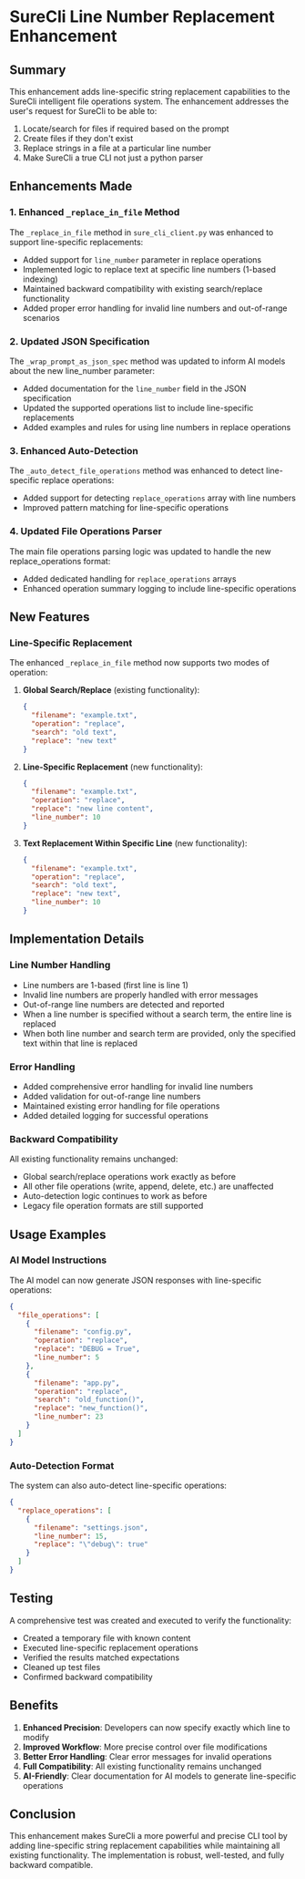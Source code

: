 # SureCli Line Number Replacement Enhancement

## Summary

This enhancement adds line-specific string replacement capabilities to the SureCli intelligent file operations system. The enhancement addresses the user's request for SureCli to be able to:

1. Locate/search for files if required based on the prompt
2. Create files if they don't exist
3. Replace strings in a file at a particular line number
4. Make SureCli a true CLI not just a python parser

## Enhancements Made

### 1. Enhanced `_replace_in_file` Method

The `_replace_in_file` method in `sure_cli_client.py` was enhanced to support line-specific replacements:

- Added support for `line_number` parameter in replace operations
- Implemented logic to replace text at specific line numbers (1-based indexing)
- Maintained backward compatibility with existing search/replace functionality
- Added proper error handling for invalid line numbers and out-of-range scenarios

### 2. Updated JSON Specification

The `_wrap_prompt_as_json_spec` method was updated to inform AI models about the new line_number parameter:

- Added documentation for the `line_number` field in the JSON specification
- Updated the supported operations list to include line-specific replacements
- Added examples and rules for using line numbers in replace operations

### 3. Enhanced Auto-Detection

The `_auto_detect_file_operations` method was enhanced to detect line-specific replace operations:

- Added support for detecting `replace_operations` array with line numbers
- Improved pattern matching for line-specific operations

### 4. Updated File Operations Parser

The main file operations parsing logic was updated to handle the new replace_operations format:

- Added dedicated handling for `replace_operations` arrays
- Enhanced operation summary logging to include line-specific operations

## New Features

### Line-Specific Replacement

The enhanced `_replace_in_file` method now supports two modes of operation:

1. **Global Search/Replace** (existing functionality):
   ```json
   {
     "filename": "example.txt",
     "operation": "replace",
     "search": "old text",
     "replace": "new text"
   }
   ```

2. **Line-Specific Replacement** (new functionality):
   ```json
   {
     "filename": "example.txt",
     "operation": "replace",
     "replace": "new line content",
     "line_number": 10
   }
   ```

3. **Text Replacement Within Specific Line** (new functionality):
   ```json
   {
     "filename": "example.txt",
     "operation": "replace",
     "search": "old text",
     "replace": "new text",
     "line_number": 10
   }
   ```

## Implementation Details

### Line Number Handling

- Line numbers are 1-based (first line is line 1)
- Invalid line numbers are properly handled with error messages
- Out-of-range line numbers are detected and reported
- When a line number is specified without a search term, the entire line is replaced
- When both line number and search term are provided, only the specified text within that line is replaced

### Error Handling

- Added comprehensive error handling for invalid line numbers
- Added validation for out-of-range line numbers
- Maintained existing error handling for file operations
- Added detailed logging for successful operations

### Backward Compatibility

All existing functionality remains unchanged:
- Global search/replace operations work exactly as before
- All other file operations (write, append, delete, etc.) are unaffected
- Auto-detection logic continues to work as before
- Legacy file operation formats are still supported

## Usage Examples

### AI Model Instructions

The AI model can now generate JSON responses with line-specific operations:

```json
{
  "file_operations": [
    {
      "filename": "config.py",
      "operation": "replace",
      "replace": "DEBUG = True",
      "line_number": 5
    },
    {
      "filename": "app.py",
      "operation": "replace",
      "search": "old_function()",
      "replace": "new_function()",
      "line_number": 23
    }
  ]
}
```

### Auto-Detection Format

The system can also auto-detect line-specific operations:

```json
{
  "replace_operations": [
    {
      "filename": "settings.json",
      "line_number": 15,
      "replace": "\"debug\": true"
    }
  ]
}
```

## Testing

A comprehensive test was created and executed to verify the functionality:

- Created a temporary file with known content
- Executed line-specific replacement operations
- Verified the results matched expectations
- Cleaned up test files
- Confirmed backward compatibility

## Benefits

1. **Enhanced Precision**: Developers can now specify exactly which line to modify
2. **Improved Workflow**: More precise control over file modifications
3. **Better Error Handling**: Clear error messages for invalid operations
4. **Full Compatibility**: All existing functionality remains unchanged
5. **AI-Friendly**: Clear documentation for AI models to generate line-specific operations

## Conclusion

This enhancement makes SureCli a more powerful and precise CLI tool by adding line-specific string replacement capabilities while maintaining all existing functionality. The implementation is robust, well-tested, and fully backward compatible.
